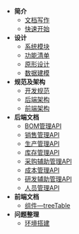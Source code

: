 - **简介**
  - [文档写作](about-docs.md)
  - [快速开始](README.md)
- **设计**
  - [系统模块](design/module.md)
  - [功能清单](design/function-list.md)
  - [原形设计](design/axure-design.md)
  - [数据建模](design/db-design.md)
- **规范及架构**
  - [开发规范](framework/develop-rule.md)
  - [后端架构](framework/backend-framework.md)
  - [前端架构](framework/frontend-framework.md)
- **后端文档**
  - [BOM管理API](backend/bom-api.md)
  - [销售管理API](backend/sales-api.md)
  - [生产管理API](backend/production-api.md)
  - [库存管理API](backend/stock-api.md)
  - [采购辅助管理API](backend/purchase-api.md)
  - [成本管理API](backend/cost-api.md)
  - [研发辅助管理API](backend/development-api.md)
  - [人员管理API](backend/user-api.md)
- **前端文档**
  - [组件—treeTable](frontend/component-tree-table.md)
- **问题整理**
  - [环境搭建](problem/problem-environment.md)
